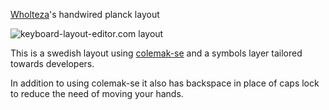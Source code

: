 [Wholteza](https://github.com/wholteza)'s handwired planck layout

![keyboard-layout-editor.com layout](https://i.imgur.com/7kJDaVS.png)

This is a swedish layout using [colemak-se](https://github.com/motform/colemak-se) and a symbols layer tailored towards developers.

In addition to using colemak-se it also has backspace in place of caps lock to reduce the need of moving your hands.
